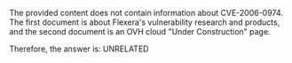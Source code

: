 The provided content does not contain information about CVE-2006-0974. The first document is about Flexera's vulnerability research and products, and the second document is an OVH cloud "Under Construction" page.

Therefore, the answer is: UNRELATED